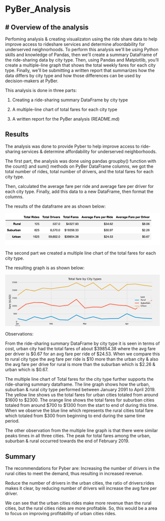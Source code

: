 # PyBer_Analysis

## # Overview of the analysis
Perfoming analysis & creating visualizaton using the ride share data to help improve access to rideshare services and determine afoordability for underserved neighnorhoods. To perform this analysis we'll be using Python skills and knowledge of Pandas, then we'll create a summary DataFrame of the ride-sharing data by city type. Then, using Pandas and Matplotlib, you’ll create a multiple-line graph that shows the total weekly fares for each city type. Finally, we'll be submitting a written report that summarizes how the data differs by city type and how those differences can be used by decision-makers at PyBer.


This analysis is done in three parts:


1. Creating a ride-sharing summary DataFrame by city type

2. A multiple-line chart of total fares for each city type

3. A written report for the PyBer analysis (README.md)

## Results

The analysis was done to provide Pyber to help improve access to ride-sharing services & determine affordability for underserved neighborhoods.

The first part, the analysis was done using pandas groupby() function with the count() and sum() methods on PyBer DataFrame columns, we got the total number of rides, total number of drivers, and the total fares for each city type. 

Then, calculated the average fare per ride and average fare per driver for each city type. Finally, add this data to a new DataFrame, then format the columns.

The results of the dataframe are as shown below:

![](Analysis/ride_share_Summary_df_by_city.png)

The second part we created a multiple line chart of the total fares for each city type.

The resulting graph is as shown below:


![](Analysis/PyBer_fare_summary.png)


Observations:

From the ride-sharing summary DataFrame by city type it is seen in terms of cost, urban city had the total fares of about $39854.38 where the avg fare per driver is $0.67 for an avg fare per ride of $24.53. When we compare this to rural city type the avg fare per ride is $10 more than the urban city & also the avg fare per drive for rural is more than the suburban which is $2.26 & urban which is $0.67.

The multiple line chart of Total fares for the city type further supports the ride-sharing summary dataframe. The line graph shows how the urban, suburban & rural city type performed between January 2091 to April 2019. The yellow line shows us the total fares for urban cities totaled from around $1600 to $2300. The orange line shows the total fares for suburban cities totaled from around $700 to $1300 from the start to end of during this time. When we observe the blue line which represents the rural cities total fare which totaled from $300 from beginning to end during the same time period. 

The other observation from the multiple line graph is that there were similar peaks times in all three cities. The peak for total fares among the urban, suburban & rural occurred towards the end of February 2019.

## Summary

The recommendations for Pyber are: 
Increasing the number of drivers in the rural cities to meet the demand, thus resulting in increased revenue.

Reduce the number of drivers in the urban cities, the ratio of drivers:rides makes it clear, by reducing number of drivers will increase the avg fare per driver.

We can see that the urban cities rides make more revenue than the rural cities, but the rural cities rides are more profitable. So, this would be a area to focus on improving profitability of urban cities rides. 
